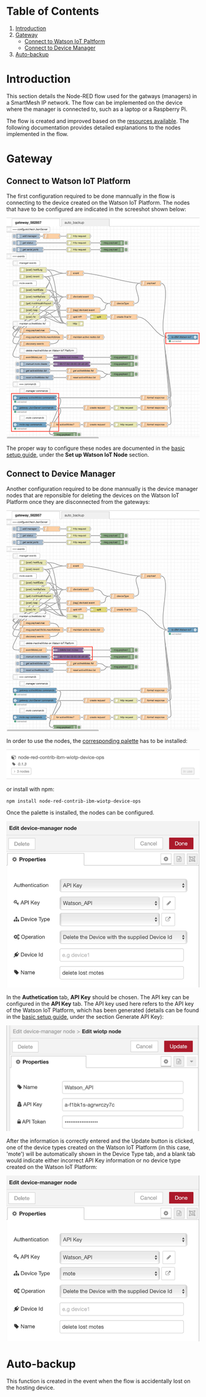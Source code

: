Table of Contents
=================
1. [Introduction](#introduction)
1. [Gateway](#gateway)
    * [Connect to Watson IoT Paltform](#connect-to-watson-iot-platform)
    * [Connect to Device Manager](#connect-to-device-manager)
1. [Auto-backup](#auto-backup)

# Introduction #

This section details the Node-RED flow used for the gatways (managers) in a SmartMesh IP network. The flow can be implemented on the device where the manager is connected to, such as a laptop or a Raspberry Pi.

The flow is created and improved based on the [resources available](https://github.com/twatteyne/smartmesh-bluemix/tree/master/01-gateway). The following documentation provides detailed explanations to the nodes implemented in the flow.

# Gateway #

## Connect to Watson IoT Platform ##

The first configuration required to be done mannually in the flow is connecting to the device created on the Watson IoT Platform. The nodes that have to be configured are indicated in the screeshot shown below:

![](images/gateway-connect.png)

The proper way to configure these nodes are documented in the [basic setup guide](../Basic-Setup-Guide/README.md), under the __Set up Watson IoT Node__ section.

## Connect to Device Manager ##

Another configuration required to be done mannually is the device manager nodes that are reponsible for deleting the devices on the Watson IoT Platform once they are disconnected from the gateways:

![](images/gateway-device-manager.png)

In order to use the nodes, the [corresponding palette](https://flows.nodered.org/node/node-red-contrib-ibm-wiotp-device-ops) has to be installed:

<img src="images/device-manager-palette.png" width="600">

or install with npm:
```
npm install node-red-contrib-ibm-wiotp-device-ops
```
Once the palette is installed, the nodes can be configured.

<img src="images/device-manager-config.png" width="600">

In the __Authetication__ tab, __API Key__ should be chosen. The API key can be configured in the __API Key__ tab. The API key used here refers to the API key of the Watson IoT Platform, which has been generated (details can be found in the [basic setup guide](../Basic-Setup-Guide/README.md), under the section Generate API Key):

<img src="images/device-manager-API.png" width="600">

After the information is correctly entered and the Update button is clicked, one of the device types created on the Watson IoT Platform (in this case, 'mote') will be automatically shown in the Device Type tab, and a blank tab would indicate either incorrect API Key information or no device type created on the Watson IoT Platform:

<img src="images/device-manager-configed.png" width="600">

# Auto-backup #

This function is created in the event when the flow is accidentally lost on the hosting device.
